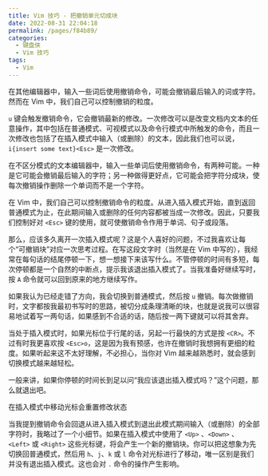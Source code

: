 ```yaml
---
title: Vim 技巧 - 把撤销单元切成块
date: 2022-08-31 22:04:18
permalink: /pages/f84b89/
categories:
  - 键盘侠
  - Vim 技巧
tags:
  - Vim
---
```


在其他编辑器中，输入一些词后使用撤销命令，可能会撤销最后输入的词或字符。然而在 Vim 中，我们自己可以控制撤销的粒度。

`u` 键会触发撤销命令，它会撤销最新的修改。一次修改可以是改变文档内文本的任意操作，其中包括在普通模式、可视模式以及命令行模式中所触发的命令，而且一次修改也包括了在插入模式中输入（或删除）的文本，因此我们也可以说，`i{insert some text}<Esc>` 是一次修改。

在不区分模式的文本编辑器中，输入一些单词后使用撤销命令，有两种可能。一种是它可能会撤销最后输入的字符；另一种做得更好点，它可能会把字符分成块，使每次撤销操作删除一个单词而不是一个字符。

在 Vim 中，我们自己可以控制撤销命令的粒度。从进入插入模式开始，直到返回普通模式为止，在此期间输入或删除的任何内容都被当成一次修改。因此，只要我们控制好对 `<Esc>` 键的使用，就可使撤销命令作用于单词、句子或段落。

那么，应该多久离开一次插入模式呢？这是个人喜好的问题，不过我喜欢让每个“可撤销块”对应一次思考过程。在写这段文字时（当然是在 Vim 中写的），我经常在每句话的结尾停顿一下，想一想接下来该写什么。不管停顿的时间有多短，每次停顿都是一个自然的中断点，提示我该退出插入模式了。当我准备好继续写时，按 `A` 命令就可以回到原来的地方继续写作。

如果我认为已经走错了方向，我会切换到普通模式，然后按 `u` 撤销。每次做撤销时，文字都按我最初书写时的思路，被切分成条理清晰的块，也就是说我可以很容易地试着写一两句话，如果感到不合适的话，随后按一两下键就可以将其舍弃。

当处于插入模式时，如果光标位于行尾的话，另起一行最快的方式是按 `<CR>`。不过有时我更喜欢按 `<Esc>o`，这是因为我有预感，也许在撤销时我想拥有更细的粒度。如果听起来这不太好理解，不必担心，当你对 Vim 越来越熟悉时，就会感到切换模式越来越轻松。

一般来讲，如果你停顿的时间长到足以问“我应该退出插入模式吗？”这个问题，那么就退出吧。

在插入模式中移动光标会重置修改状态

当我提到撤销命令会回退从进入插入模式到退出此模式期间输入（或删除）的全部字符时，我略过了一个小细节。如果在插入模式中使用了 `<Up>` 、`<Down>` 、`<Left>` 或 `<Right>` 这些光标键，将会产生一个新的撤销块。你可以把这想象为先切换回普通模式，然后用 `h`、`j`、`k` 或 `l` 命令对光标进行了移动，唯一区别是我们并没有退出插入模式。这也会对 `.` 命令的操作产生影响。
